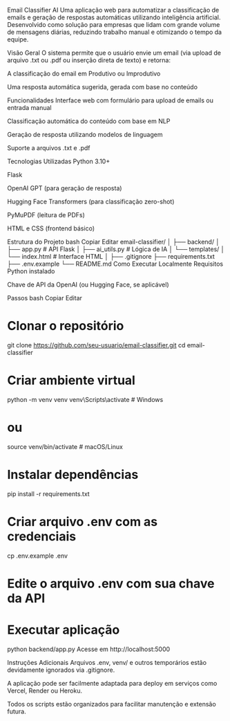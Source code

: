 Email Classifier AI
Uma aplicação web para automatizar a classificação de emails e geração de respostas automáticas utilizando inteligência artificial. Desenvolvido como solução para empresas que lidam com grande volume de mensagens diárias, reduzindo trabalho manual e otimizando o tempo da equipe.

Visão Geral
O sistema permite que o usuário envie um email (via upload de arquivo .txt ou .pdf ou inserção direta de texto) e retorna:

A classificação do email em Produtivo ou Improdutivo

Uma resposta automática sugerida, gerada com base no conteúdo

Funcionalidades
Interface web com formulário para upload de emails ou entrada manual

Classificação automática do conteúdo com base em NLP

Geração de resposta utilizando modelos de linguagem

Suporte a arquivos .txt e .pdf

Tecnologias Utilizadas
Python 3.10+

Flask

OpenAI GPT (para geração de resposta)

Hugging Face Transformers (para classificação zero-shot)

PyMuPDF (leitura de PDFs)

HTML e CSS (frontend básico)

Estrutura do Projeto
bash
Copiar
Editar
email-classifier/
│
├── backend/
│   ├── app.py               # API Flask
│   ├── ai_utils.py          # Lógica de IA
│   └── templates/
│       └── index.html       # Interface HTML
│
├── .gitignore
├── requirements.txt
├── .env.example
└── README.md
Como Executar Localmente
Requisitos
Python instalado

Chave de API da OpenAI (ou Hugging Face, se aplicável)

Passos
bash
Copiar
Editar
# Clonar o repositório
git clone https://github.com/seu-usuario/email-classifier.git
cd email-classifier

# Criar ambiente virtual
python -m venv venv
venv\Scripts\activate  # Windows
# ou
source venv/bin/activate  # macOS/Linux

# Instalar dependências
pip install -r requirements.txt

# Criar arquivo .env com as credenciais
cp .env.example .env
# Edite o arquivo .env com sua chave da API

# Executar aplicação
python backend/app.py
Acesse em http://localhost:5000

Instruções Adicionais
Arquivos .env, venv/ e outros temporários estão devidamente ignorados via .gitignore.

A aplicação pode ser facilmente adaptada para deploy em serviços como Vercel, Render ou Heroku.

Todos os scripts estão organizados para facilitar manutenção e extensão futura.